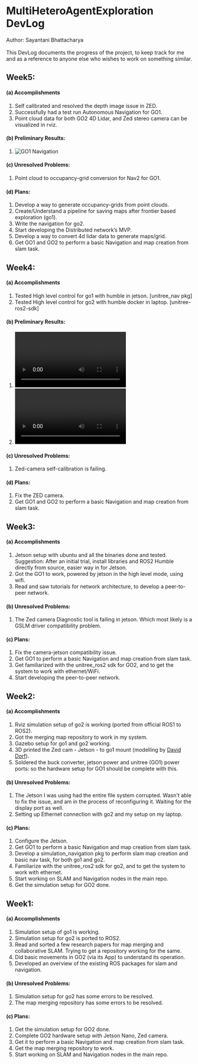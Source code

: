 # MultiHeteroAgentExploration DevLog

Author: Sayantani Bhattacharya </br>
</br>
This DevLog documents the progress of the project, to keep track for me and as a reference to anyone else who wishes to work on something similar.

## Week5:

#### (a) Accomplishments
  1. Self calibrated and resolved the depth image issue in ZED.
  2. Successfully had a test run Autonomous Navigation for GO1.
  3. Point cloud data for both GO2 4D Lidar, and Zed stereo camera can be visualized in rviz.

#### (b) Preliminary Results: 
  1. ![GO1 Navigation]([https://github.com/Sayantani-Bhattacharya/Multi-Hetero-Agent-Exploration-on-UnitreeGOs/blob/main/images/go1_high_lvl_results.mp4](https://github.com/Sayantani-Bhattacharya/Multi-Hetero-Agent-Exploration-on-UnitreeGOs/blob/main/images/GO1_Nav_first_run.mp4))
    
#### (c) Unresolved Problems:
  1. Point cloud to occupancy-grid conversion for Nav2 for GO1.

#### (d) Plans: 
  1. Develop a way to generate occupancy-grids from point clouds.
  2. Create/Understand a pipeline for saving maps after frontier based exploration (go1).
  3. Write the navigation for go2.
  4. Start developing the Distributed network’s MVP.
  5. Develop a way to convert 4d lidar data to generate maps/grid.
  6. Get GO1 and GO2  to perform a basic Navigation and map creation from slam task.


## Week4:

#### (a) Accomplishments
  1. Tested High level control for go1 with humble in jetson. [unitree_nav pkg]
  2. Tested High level control for go2 with humble docker in laptop. [unitree-ros2-sdk]

#### (b) Preliminary Results: 
  1. ![GO1 high level control](https://github.com/Sayantani-Bhattacharya/Multi-Hetero-Agent-Exploration-on-UnitreeGOs/blob/main/images/go1_high_lvl_results.mp4)
  2. ![GO2 high level control](https://github.com/Sayantani-Bhattacharya/Multi-Hetero-Agent-Exploration-on-UnitreeGOs/blob/main/images/go2_High_lvl_results.mp4)

#### (c) Unresolved Problems:
  1. Zed-camera self-calibration is failing.

#### (d) Plans: 
  1. Fix the ZED camera.
  2. Get GO1 and GO2  to perform a basic Navigation and map creation from slam task.
  
## Week3:

#### (a) Accomplishments
  1. Jetson setup with ubuntu and all the binaries done and tested.
     Suggestion: After an initial trial, install libraries and ROS2 Humble directly from source, easier way in for Jetson.
  3. Got the GO1 to work, powered by jetson in the high level mode, using wifi.
  4. Read and saw tutorials for network architecture, to develop a peer-to-peer network.

#### (b) Unresolved Problems:
  1. The Zed camera Diagnostic tool is failing in jetson. Which most likely is a GSLM driver compatibility problem.

#### (c) Plans: 
  1. Fix the camera-jetson compatibility issue.
  2. Get GO1 to perform a basic Navigation and map creation from slam task.
  3. Get familiarized with the unitree_ros2 sdk for GO2, and to get the system to work with ethernet/WiFi.
  4. Start developing the peer-to-peer network.


## Week2:

#### (a) Accomplishments
  1. Rviz simulation setup of go2 is working (ported from official ROS1 to ROS2).
  2. Got the merging map repository to work in my system.
  3. Gazebo setup for go1 and go2 working.
  4. 3D printed the Zed cam - Jetson - to go1 mount (modelling by [David Dorf](https://www.daviddorf.com/home)).
  5. Soldered the buck converter, jetson power and unitree (GO1) power ports: so the hardware setup for GO1 should be complete with this.

#### (b) Unresolved Problems:
  1. The Jetson I was using had the entire file system corrupted. Wasn't able to fix the issue, and am in the process of reconfiguring it. Waiting for the display port as well.
  2. Setting up Ethernet connection with go2 and my setup on my laptop.

#### (c) Plans: 
  1. Configure the Jetson.
  2. Get GO1 to perform a basic Navigation and map creation from slam task.
  3. Develop a simulation_navigation pkg to perform slam map creation and basic nav task, for both go1 and go2.
  4. Familiarize with the unitree_ros2 sdk for go2, and to get the system to work with ethernet.
  5. Start working on SLAM and Navigation nodes in the main repo.
  6. Get the simulation setup for GO2 done.

## Week1:

#### (a) Accomplishments
  1. Simulation setup of go1 is working.
  2. Simulation setup for go2 is ported to ROS2.
  3. Read and sorted a few research papers for map merging and collaborative SLAM. Trying to get a repository working for the same.
  4. Did basic movements in GO2 (via its App) to understand its operation.
  5. Developed an overview of the existing ROS packages for slam and navigation.

#### (b) Unresolved Problems:
  1. Simulation setup for go2 has some errors to be resolved.
  2. The map merging repository has some errors to be resolved.

#### (c) Plans: 
  1. Get the simulation setup for GO2 done.
  2. Complete GO2 hardware setup with Jetson Nano, Zed camera.
  3. Get it to perform a basic Navigation and map creation from slam task.
  4. Get the map merging repository to work.
  5. Start working on SLAM and Navigation nodes in the main repo.
